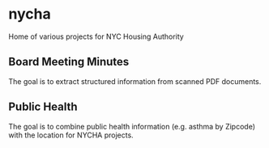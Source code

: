 # nycha
Home of various projects for NYC Housing Authority

## Board Meeting Minutes
The goal is to extract structured information from scanned PDF documents.

## Public Health
The goal is to combine public health information (e.g. asthma by Zipcode) with the location for NYCHA projects.

